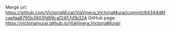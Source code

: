 Merge url: https://github.com/VictoriaMurai/ViaVinera_VictoriaMurai/commit/84344d6fcaefaa8795b3903fd69ca12457d1b324
GitHub page: https://victoriamurai.github.io/ViaVinera_VictoriaMurai/